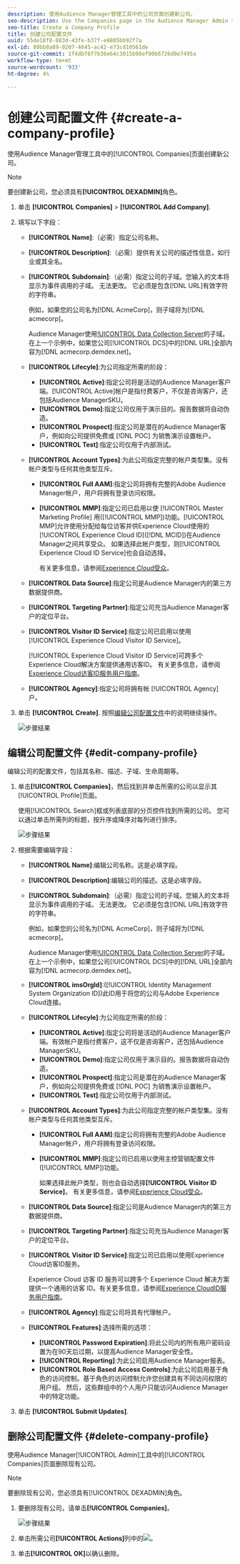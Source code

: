 ```yaml
---
description: 使用Audience Manager管理工具中的公司页面创建新公司。
seo-description: Use the Companies page in the Audience Manager Admin tool to create a new company.
seo-title: Create a Company Profile
title: 创建公司配置文件
uuid: 55de18f8-883d-43fe-b37f-e8805bb92f7a
exl-id: 80bb8a89-0207-4645-ac42-e73cd10561de
source-git-commit: 1f4dbf8f7b36e64c3015b98ef90b6726d0e7495a
workflow-type: tm+mt
source-wordcount: '933'
ht-degree: 4%

---
```


# 创建公司配置文件 {#create-a-company-profile}

使用Audience Manager管理工具中的[!UICONTROL Companies]页面创建新公司。

<!-- t_create_company.xml -->

>[!NOTE]
>
>要创建新公司，您必须具有&#x200B;**[!UICONTROL DEXADMIN]**&#x200B;角色。

1. 单击 **[!UICONTROL Companies]** > **[!UICONTROL Add Company]**.
1. 填写以下字段：

   * **[!UICONTROL Name]**:（必需）指定公司名称。
   * **[!UICONTROL Description]**:（必需）提供有关公司的描述性信息，如行业或其全名。
   * **[!UICONTROL Subdomain]**:（必需）指定公司的子域。您输入的文本将显示为事件调用的子域。 无法更改。 它必须是包含[!DNL URL]有效字符的字符串。

      例如，如果您的公司名为[!DNL AcmeCorp]，则子域将为[!DNL acmecorp]。

      Audience Manager使用[!UICONTROL Data Collection Server](DCS)的子域。 在上一个示例中，如果您公司[!UICONTROL DCS]中的[!DNL URL]全部内容为[!DNL acmecorp.demdex.net]。

   * **[!UICONTROL Lifecyle]**:为公司指定所需的阶段：
      * **[!UICONTROL Active]**:指定公司将是活动的Audience Manager客户端。[!UICONTROL Active]帐户是指付费客户，不仅是咨询客户，还包括Audience ManagerSKU。
      * **[!UICONTROL Demo]**:指定公司仅用于演示目的。报告数据将自动伪造。
      * **[!UICONTROL Prospect]**:指定公司是潜在的Audience Manager客户，例如向公司提供免费或 [!DNL POC] 为销售演示设置帐户。
      * **[!UICONTROL Test]**:指定公司仅用于内部测试。
   * **[!UICONTROL Account Types]**:为此公司指定完整的帐户类型集。没有帐户类型与任何其他类型互斥。
      * **[!UICONTROL Full AAM]**:指定公司将拥有完整的Adobe Audience Manager帐户，用户将拥有登录访问权限。
      * **[!UICONTROL MMP]**:指定公司已启用以使 [!UICONTROL Master Marketing Profile] 用([!UICONTROL MMP])功能。[!UICONTROL MMP]允许使用分配给每位访客并供Experience Cloud使用的[!UICONTROL Experience Cloud ID]([!DNL MCID])在Audience Manager之间共享受众。 如果选择此帐户类型，则[!UICONTROL Experience Cloud ID Service]也会自动选择。

         有关更多信息，请参阅[Experience Cloud受众](https://experienceleague.adobe.com/docs/core-services/interface/services/audiences/audience-library.html?lang=en)。
   * **[!UICONTROL Data Source]**:指定公司是Audience Manager内的第三方数据提供商。
   * **[!UICONTROL Targeting Partner]**:指定公司充当Audience Manager客户的定位平台。
   * **[!UICONTROL Visitor ID Service]**:指定公司已启用以使用 [!UICONTROL Experience Cloud Visitor ID Service]。

      [!UICONTROL Experience Cloud Visitor ID Service]可跨多个Experience Cloud解决方案提供通用访客ID。 有关更多信息，请参阅[Experience Cloud访客ID服务用户指南](https://experienceleague.adobe.com/docs/id-service/using/intro/overview.html?lang=en)。

   * **[!UICONTROL Agency]**:指定公司将拥有帐 [!UICONTROL Agency] 户。



1. 单击 **[!UICONTROL Create]**. 按照[编辑公司配置文件](../companies/admin-manage-company-profiles.md#edit-company-profile)中的说明继续操作。

   ![步骤结果](assets/add_company.png)

## 编辑公司配置文件 {#edit-company-profile}

编辑公司的配置文件，包括其名称、描述、子域、生命周期等。

<!-- t_edit_company_profile.xml -->

1. 单击&#x200B;**[!UICONTROL Companies]**，然后找到并单击所需的公司以显示其[!UICONTROL Profile]页面。

   使用[!UICONTROL Search]框或列表底部的分页控件找到所需的公司。 您可以通过单击所需列的标题，按升序或降序对每列进行排序。

   ![步骤结果](assets/profile_company.png)

1. 根据需要编辑字段：

   * **[!UICONTROL Name]**:编辑公司名称。这是必填字段。
   * **[!UICONTROL Description]**:编辑公司的描述。这是必填字段。
   * **[!UICONTROL Subdomain]**:（必需）指定公司的子域。您输入的文本将显示为事件调用的子域。 无法更改。 它必须是包含[!DNL URL]有效字符的字符串。

      例如，如果您的公司名为[!DNL AcmeCorp]，则子域将为[!DNL acmecorp]。

      Audience Manager使用[!UICONTROL Data Collection Server](DCS)的子域。 在上一个示例中，如果您公司[!UICONTROL DCS]中的[!DNL URL]全部内容为[!DNL acmecorp.demdex.net]。

   * **[!UICONTROL imsOrgld]**:([!UICONTROL Identity Management System Organization ID])此ID用于将您的公司与Adobe Experience Cloud连接。
   * **[!UICONTROL Lifecyle]**:为公司指定所需的阶段：
      * **[!UICONTROL Active]**:指定公司将是活动的Audience Manager客户端。有效帐户是指付费客户，这不仅是咨询客户，还包括Audience ManagerSKU。
      * **[!UICONTROL Demo]**:指定公司仅用于演示目的。报告数据将自动伪造。
      * **[!UICONTROL Prospect]**:指定公司是潜在的Audience Manager客户，例如向公司提供免费或 [!DNL POC] 为销售演示设置帐户。
      * **[!UICONTROL Test]**:指定公司仅用于内部测试。
   * **[!UICONTROL Account Types]**:为此公司指定完整的帐户类型集。没有帐户类型与任何其他类型互斥。
      * **[!UICONTROL Full AAM]**:指定公司将拥有完整的Adobe Audience Manager帐户，用户将拥有登录访问权限。
      * **[!UICONTROL MMP]**:指定公司已启用以使用主控营销配置文件([!UICONTROL MMP])功能。

         如果选择此帐户类型，则也会自动选择&#x200B;**[!UICONTROL Visitor ID Service]**。
有关更多信息，请参阅[Experience Cloud受众](https://experienceleague.adobe.com/docs/core-services/interface/services/audiences/audience-library.html?lang=en)。
   * **[!UICONTROL Data Source]**:指定公司是Audience Manager内的第三方数据提供商。
   * **[!UICONTROL Targeting Partner]**:指定公司充当Audience Manager客户的定位平台。
   * **[!UICONTROL Visitor ID Service]**:指定公司已启用以使用Experience Cloud访客ID服务。

      Experience Cloud 访客 ID 服务可以跨多个 Experience Cloud 解决方案提供一个通用的访客 ID。有关更多信息，请参阅[Experience CloudID服务用户指南](https://experienceleague.adobe.com/docs/id-service/using/home.html?lang=en)。

   * **[!UICONTROL Agency]**:指定公司将具有代理帐户。
   * **[!UICONTROL Features]**:选择所需的选项：
      * **[!UICONTROL Password Expiration]**:将此公司内的所有用户密码设置为在90天后过期，以提高Audience Manager安全性。
      * **[!UICONTROL Reporting]**:为此公司启用Audience Manager报表。
      * **[!UICONTROL Role Based Access Controls]**:为此公司启用基于角色的访问控制。基于角色的访问控制允许您创建具有不同访问权限的用户组。 然后，这些群组中的个人用户只能访问Audience Manager中的特定功能。


1. 单击 **[!UICONTROL Submit Updates]**.

## 删除公司配置文件 {#delete-company-profile}

使用Audience Manager[!UICONTROL Admin]工具中的[!UICONTROL Companies]页面删除现有公司。

<!-- t_delete_company.xml -->

>[!NOTE]
>
>要删除现有公司，您必须具有[!UICONTROL DEXADMIN]角色。

1. 要删除现有公司，请单击&#x200B;**[!UICONTROL Companies]**。

   ![步骤结果](assets/companies.png)

1. 单击所需公司&#x200B;**[!UICONTROL Actions]**&#x200B;列中的![](assets/icon_delete.png)。
1. 单击&#x200B;**[!UICONTROL OK]**&#x200B;以确认删除。
